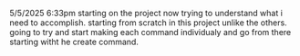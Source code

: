 5/5/2025 
6:33pm
starting on the project now trying to understand what i need to accomplish. starting from scratch in this project unlike the others. going to try and start making each command individualy and go from there starting witht he create command.